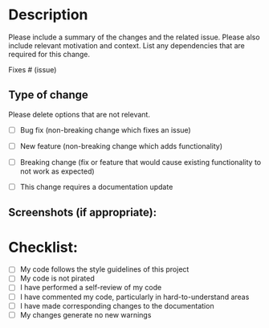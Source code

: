 # Description
Please include a summary of the changes and the related issue. Please also include relevant motivation and context. List any dependencies that are required for this change.


Fixes # (issue)


## Type of change

Please delete options that are not relevant.

- [ ] Bug fix (non-breaking change which fixes an issue)
- [ ] New feature (non-breaking change which adds functionality)
- [ ] Breaking change (fix or feature that would cause existing functionality to not work as expected)
- [ ] This change requires a documentation update


## Screenshots (if appropriate):

# Checklist:

- [ ] My code follows the style guidelines of this project
- [ ] My code is not pirated 
- [ ] I have performed a self-review of my code
- [ ] I have commented my code, particularly in hard-to-understand areas
- [ ] I have made corresponding changes to the documentation
- [ ] My changes generate no new warnings
